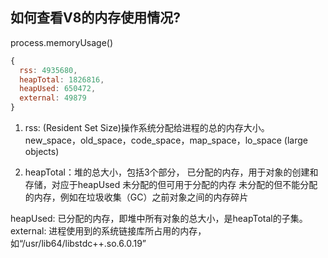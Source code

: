 ## 如何查看V8的内存使用情况?
process.memoryUsage()

```javascript
{
  rss: 4935680,
  heapTotal: 1826816,
  heapUsed: 650472,
  external: 49879
}
```

1. rss: (Resident Set Size)操作系统分配给进程的总的内存大小。 new_space，old_space，code_space，map_space，lo_space (large objects)

2. heapTotal：堆的总大小，包括3个部分，
已分配的内存，用于对象的创建和存储，对应于heapUsed
未分配的但可用于分配的内存
未分配的但不能分配的内存，例如在垃圾收集（GC）之前对象之间的内存碎片

heapUsed: 已分配的内存，即堆中所有对象的总大小，是heapTotal的子集。
external: 进程使用到的系统链接库所占用的内存， 如“/usr/lib64/libstdc++.so.6.0.19”


